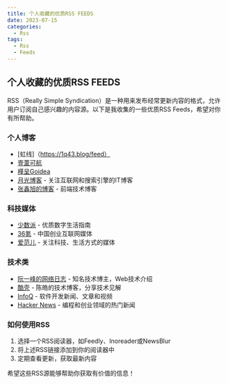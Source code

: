 ```yaml
---
title: 个人收藏的优质RSS FEEDS 
date: 2023-07-15
categories: 
  - Rss
tags:
  - Rss
  - Feeds
---
```


## 个人收藏的优质RSS FEEDS 

RSS（Really Simple Syndication）是一种用来发布经常更新内容的格式，允许用户订阅自己感兴趣的内容源。以下是我收集的一些优质RSS Feeds，希望对你有所帮助。

### 个人博客
* [虹线]（https://1q43.blog/feed）
* [壹葦可航](https://letter.justgoidea.com/feed/atom)
* [槿呈Goidea](https://justgoidea.com/rss.xml)
* [月光博客](https://www.williamlong.info/rss.xml) - 关注互联网和搜索引擎的IT博客
* [张鑫旭的博客](https://www.zhangxinxu.com/wordpress/feed/) - 前端技术博客

### 科技媒体

* [少数派](https://sspai.com/feed) - 优质数字生活指南
* [36氪](https://36kr.com/feed) - 中国创业互联网媒体
* [爱范儿](https://www.ifanr.com/feed) - 关注科技、生活方式的媒体

### 技术类

* [阮一峰的网络日志](http://www.ruanyifeng.com/blog/atom.xml) - 知名技术博主，Web技术介绍
* [酷壳](https://coolshell.cn/feed) - 陈皓的技术博客，分享技术见解
* [InfoQ](https://feed.infoq.com) - 软件开发新闻、文章和视频
* [Hacker News](https://news.ycombinator.com/rss) - 编程和创业领域的热门新闻

### 如何使用RSS

1. 选择一个RSS阅读器，如Feedly、Inoreader或NewsBlur
2. 将上述RSS链接添加到你的阅读器中
3. 定期查看更新，获取最新内容

希望这些RSS源能够帮助你获取有价值的信息！
